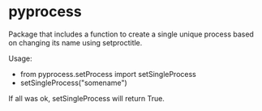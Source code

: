 pyprocess
=========

Package that includes a function to create a single unique process based on changing its name using setproctitle.

Usage:

- from pyprocess.setProcess import setSingleProcess
- setSingleProcess("somename")

If all was ok, setSingleProcess will return True. 